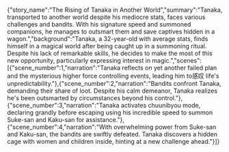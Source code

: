 {"story_name":"The Rising of Tanaka in Another World","summary":"Tanaka, transported to another world despite his mediocre stats, faces various challenges and bandits. With his signature speed and summoned companions, he manages to outsmart them and save captives hidden in a wagon.","background":"Tanaka, a 32-year-old with average stats, finds himself in a magical world after being caught up in a summoning ritual. Despite his lack of remarkable skills, he decides to make the most of this new opportunity, particularly expressing interest in magic.","scenes":[{"scene_number":1,"narration":"Tanaka reflects on yet another failed plan and the mysterious higher force controlling events, leading him to感叹 life's unpredictability."},{"scene_number":2,"narration":"Bandits confront Tanaka, demanding their share of loot. Despite his calm demeanor, Tanaka realizes he's been outsmarted by circumstances beyond his control."},{"scene_number":3,"narration":"Tanaka activates chuunibyou mode, declaring grandly before escaping using his incredible speed to summon Suke-san and Kaku-san for assistance."},{"scene_number":4,"narration":"With overwhelming power from Suke-san and Kaku-san, the bandits are swiftly defeated. Tanaka discovers a hidden cage with women and children inside, hinting at a new challenge ahead."}]}